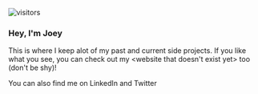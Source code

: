 ![visitors](https://visitor-badge.glitch.me/badge?page_id=jkru3.jkru3&left_color=green&right_color=red) 


### Hey, I'm Joey

This is where I keep alot of my past and current side projects. If you like what you see, you can check out my <website that doesn't exist yet> too (don't be shy)!

You can also find me on LinkedIn and Twitter

<!--
**jkru3/jkru3** is a ✨ _special_ ✨ repository because its `README.md` (this file) appears on your GitHub profile.

Here are some ideas to get you started:


- 🔭 I’m currently working on ...
- 🌱 I’m currently learning ...
- 👯 I’m looking to collaborate on ...
- 🤔 I’m looking for help with ...
- 💬 Ask me about ...
- 📫 How to reach me: ...
- 😄 Pronouns: ...
- ⚡ Fun fact: ...
-->
